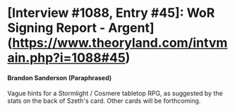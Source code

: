 # [Interview #1088, Entry #45]: WoR Signing Report - Argent](https://www.theoryland.com/intvmain.php?i=1088#45)

#### Brandon Sanderson (Paraphrased)

Vague hints for a Stormlight / Cosmere tabletop RPG, as suggested by the stats on the back of Szeth's card. Other cards will be forthcoming.

